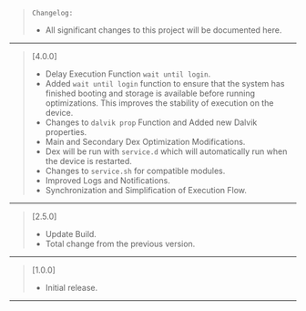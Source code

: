 > `Changelog:`
> - All significant changes to this project will be documented here.
---

> [4.0.0]
> 
> - Delay Execution Function `wait until login`.
> - Added `wait until login` function to ensure that the system has finished booting and storage is available before running optimizations. This improves the stability of execution on the device.
> - Changes to `dalvik prop` Function and Added new Dalvik properties.
> - Main and Secondary Dex Optimization Modifications.
> - Dex will be run with `service.d` which will automatically run when the device is restarted.
> - Changes to `service.sh` for compatible modules.
> - Improved Logs and Notifications.
> - Synchronization and Simplification of Execution Flow.
---

> [2.5.0]
> 
> - Update Build.
> - Total change from the previous version.
---

> [1.0.0]
> 
> - Initial release.
---